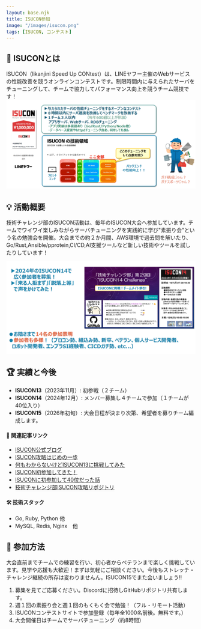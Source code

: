 ```yaml
---
layout: base.njk
title: ISUCON参加
image: "/images/isucon.png"
tags: [ISUCON, コンテスト]
---
```


## 🚀 ISUCONとは
ISUCON（Iikanjini Speed Up CONtest）は、LINEヤフー主催のWebサービスの性能改善を競うオンラインコンテストです。制限時間内に与えられたサーバをチューニングして、チームで協力してパフォーマンス向上を競うチーム競技です！
![ISUCONとは](/images/posts/isucon-01.png)

## 💡 活動概要
技術チャレンジ部のISUCON活動は、毎年のISUCON大会へ参加しています。チームでワイワイ楽しみながらサーバチューニングを実践的に学び"素振り会"という名の勉強会を開催。大会までの約２か月間、AWS環境で過去問を解いたり、Go/Rust,Ansible/pprotein,CI/CD,AI支援ツールなど新しい技術やツールを試したりしています！

![活動外用](/images/posts/isucon-02.png)

## 🏆 実績と今後

- **ISUCON13**（2023年11月）: 初参戦（２チーム）
- **ISUCON14**（2024年12月）: メンバー募集し４チームで参加（１チームが40位入り）
- **ISUCON15**（2026年初旬）: 大会日程が決まり次第、希望者を募りチーム編成します。  

#### 🔗 関連記事リンク
- [ISUCON公式ブログ](https://isucon.net/)
- [ISUCON攻略はじめの一歩](https://qiita.com/hide_take/items/b0c7aa4b854a1fa82fab)
- [何もわからないけどISUCON13に挑戦してみた](https://qiita.com/kiwsdiv/items/597506988976702b97e2)
- [ISUCON初参加してきた！](https://speakerdeck.com/hideakitakechi/isuconchu-can-jia-sitekita)
- [ISUCONに初参加して40位だった話](https://speakerdeck.com/mo124121/isuconnichu-can-jia-site40wei-datutahua)
- [技術チャレンジ部ISUCON攻略リポジトリ](https://github.com/ChallengeClub/isucon_tips)

#### 🛠 技術スタック

- Go, Ruby, Python  他
- MySQL, Redis, Nginx　他

## 👥 参加方法

大会直前までチームでの練習を行い、初心者からベテランまで楽しく挑戦しています。見学や応援も大歓迎！まずは気軽にご相談ください。今後もストレッチ・チャレンジ継続の所存は変わりませんん。ISUCON15でまた会いましょう‼   

1. 募集を見てご応募ください。Discordに招待しGitHubリポジトリ共有します。  
2. 週１回の素振り会と週１回のもくもく会で勉強！（フル・リモート活動）
3. ISUCONコンテストサイトで参加登録（毎年全1000名前後。無料です。）  
4. 大会開催日はチームでサーバチューニング（約8時間）

